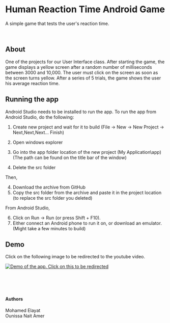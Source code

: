 # Human Reaction Time Android Game

A simple game that tests the user's reaction time.  

&nbsp;
&nbsp;

## About

One of the projects for our User Interface class. After starting the game, the game displays a yellow screen
 after a random number of milliseconds between 3000 and 10,000.
The user must click on the screen as soon as the screen turns yellow. After a series of 5 trials,
 the game shows the user his average reaction time.


## Running the app

Android Studio needs to be installed to run the app. To run the app from Android Studio, do the following: 

1. Create new project and wait for it to build (File -> New -> New Project -> Next,Next,Next... Finish)
2. Open windows explorer 
3. Go into the app folder location of the new project (My Application\app\)  
	(The path can be found on the title bar of the window)
		
3. Delete the src folder  

Then,  

4. Download the archive from GitHub  
5. Copy the src folder from the archive and paste it in the project location (to replace the src folder you deleted)  

From Android Studio,  

6. Click on Run -> Run (or press Shift + F10).  
7. Either connect an Android phone to run it on, or download an emulator. (Might take a few minutes to build) 

## Demo

Click on the following image to be redirected to the youtube video.

[![Demo of the app. Click on this to be redirected](https://github.com/mohamed-elayat/Android-Human-Reaction-Time/screenshot.JPG)](https://www.youtube.com/watch?v=CSfjo84Bfm0)

&nbsp;  
&nbsp;  
&nbsp;    

#### Authors

Mohamed Elayat  
Ounissa Nait Amer
